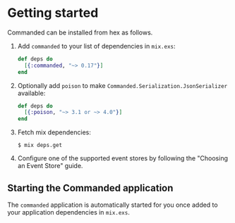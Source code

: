 # Getting started

Commanded can be installed from hex as follows.

1. Add `commanded` to your list of dependencies in `mix.exs`:

    ```elixir
    def deps do
      [{:commanded, "~> 0.17"}]
    end
    ```

2. Optionally add `poison` to make `Commanded.Serialization.JsonSerializer` available:

    ```elixir
    def deps do
      [{:poison, "~> 3.1 or ~> 4.0"}]
    end
    ```

3. Fetch mix dependencies:

    ```console
    $ mix deps.get
    ```

4. Configure one of the supported event stores by following the "Choosing an Event Store" guide.

## Starting the Commanded application

The `commanded` application is automatically started for you once added to your application dependencies in `mix.exs`.
